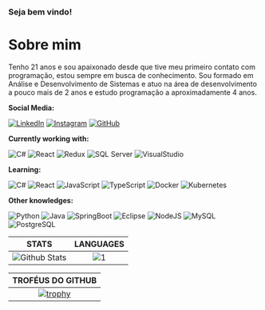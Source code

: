 ### Seja bem vindo!

# Sobre mim

Tenho 21 anos e sou apaixonado desde que tive meu primeiro contato com programação, estou sempre em busca de conhecimento.
Sou formado em Análise e Desenvolvimento de Sistemas e atuo na área de desenvolvimento a pouco mais de 2 anos e estudo programação a aproximadamente 4 anos.

**Social Media:**

[![LinkedIn](https://img.icons8.com/fluent/46/000000/linkedin.png)](https://www.linkedin.com/in/gjunior/) [![Instagram](https://img.icons8.com/fluent/46/000000/instagram-new.png)](https://www.instagram.com/tao_gildao/) [![GitHub](https://img.icons8.com/color/46/000000/rocket--v2.png)](https://app.rocketseat.com.br/me/gildofj)

**Currently working with:**

![C#](https://img.icons8.com/color/46/000000/c-sharp-logo.png) ![React](https://img.icons8.com/officexs/46/000000/react.png) ![Redux](https://img.icons8.com/color/46/000000/redux.png) ![SQL Server](https://img.icons8.com/color/48/000000/microsoft-sql-server.png) ![VisualStudio](https://img.icons8.com/fluent/46/000000/visual-studio-2019.png)

**Learning:**

![C#](https://img.icons8.com/color/46/000000/c-sharp-logo.png) ![React](https://img.icons8.com/officexs/46/000000/react.png) ![JavaScript](https://img.icons8.com/color/46/000000/javascript.png) ![TypeScript](https://img.icons8.com/color/46/000000/typescript.png) ![Docker](https://img.icons8.com/color/46/000000/docker.png) ![Kubernetes](https://img.icons8.com/color/46/000000/kubernetes.png) 

**Other knowledges:**

![Python](https://img.icons8.com/color/46/000000/python.png) ![Java](https://img.icons8.com/color/46/000000/java-coffee-cup-logo.png) ![SpringBoot](https://img.icons8.com/color/46/000000/spring-logo.png) ![Eclipse](https://img.icons8.com/officexs/46/000000/java-eclipse.png) ![NodeJS](https://img.icons8.com/color/46/000000/nodejs.png) ![MySQL](https://img.icons8.com/color/46/000000/mysql-logo.png) ![PostgreSQL](https://img.icons8.com/color/46/000000/postgreesql.png)

|STATS|LANGUAGES|
|:---:|:---:|
|![Github Stats](https://github-readme-stats.vercel.app/api?username=gildofj&show_icons=true&theme=dracula&count_private=true)|![1](https://github-readme-stats.vercel.app/api/top-langs/?username=gildofj&layout=compact&theme=dracula&count_private=true)|

|TROFÉUS DO GITHUB|
|:---:|
|[![trophy](https://github-profile-trophy.vercel.app/?username=iagognunes&theme=darkhub)](https://github.com/ryo-ma/github-profile-trophy)|
